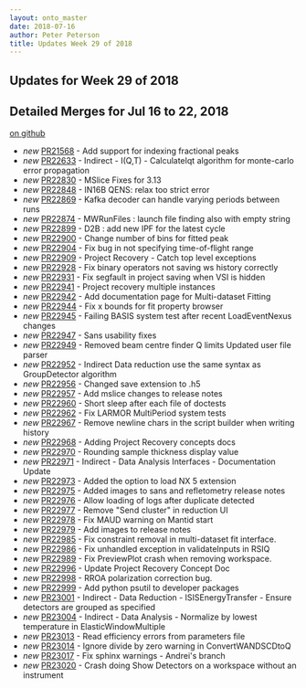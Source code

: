 ```yaml
---
layout: onto_master
date: 2018-07-16
author: Peter Peterson
title: Updates Week 29 of 2018
---
```

Updates for Week 29 of 2018
---------------------------

Detailed Merges for Jul 16 to 22, 2018
--------------------------------------
[on github](https://github.com/mantidproject/mantid/pulls?q=is%3Apr+merged%3A2018-07-17..2018-07-22)

* *new* [PR21568](https://github.com/mantidproject/mantid/pull/21568) - Add support for indexing fractional peaks
* *new* [PR22633](https://github.com/mantidproject/mantid/pull/22633) - Indirect - I(Q,T) - CalculateIqt algorithm for monte-carlo error propagation
* *new* [PR22830](https://github.com/mantidproject/mantid/pull/22830) - MSlice Fixes for 3.13
* *new* [PR22848](https://github.com/mantidproject/mantid/pull/22848) - IN16B QENS: relax too strict error
* *new* [PR22869](https://github.com/mantidproject/mantid/pull/22869) - Kafka decoder can handle varying periods between runs
* *new* [PR22874](https://github.com/mantidproject/mantid/pull/22874) - MWRunFiles : launch file finding also with empty string
* *new* [PR22899](https://github.com/mantidproject/mantid/pull/22899) - D2B : add new IPF for the latest cycle
* *new* [PR22900](https://github.com/mantidproject/mantid/pull/22900) - Change number of bins for fitted peak
* *new* [PR22904](https://github.com/mantidproject/mantid/pull/22904) - Fix bug in not specifying time-of-flight range
* *new* [PR22909](https://github.com/mantidproject/mantid/pull/22909) - Project Recovery - Catch top level exceptions
* *new* [PR22928](https://github.com/mantidproject/mantid/pull/22928) - Fix binary operators not saving ws history correctly
* *new* [PR22931](https://github.com/mantidproject/mantid/pull/22931) - Fix segfault in project saving when VSI is hidden
* *new* [PR22941](https://github.com/mantidproject/mantid/pull/22941) - Project recovery multiple instances
* *new* [PR22942](https://github.com/mantidproject/mantid/pull/22942) - Add documentation page for Multi-dataset Fitting
* *new* [PR22944](https://github.com/mantidproject/mantid/pull/22944) - Fix x bounds for fit property browser
* *new* [PR22945](https://github.com/mantidproject/mantid/pull/22945) - Failing BASIS system test after recent LoadEventNexus changes
* *new* [PR22947](https://github.com/mantidproject/mantid/pull/22947) - Sans usability fixes
* *new* [PR22949](https://github.com/mantidproject/mantid/pull/22949) - Removed beam centre finder Q limits Updated user file parser
* *new* [PR22952](https://github.com/mantidproject/mantid/pull/22952) - Indirect Data reduction use the same syntax as GroupDetector algorithm
* *new* [PR22956](https://github.com/mantidproject/mantid/pull/22956) - Changed save extension to .h5
* *new* [PR22957](https://github.com/mantidproject/mantid/pull/22957) - Add mslice changes to release notes
* *new* [PR22960](https://github.com/mantidproject/mantid/pull/22960) - Short sleep after each file of doctests
* *new* [PR22962](https://github.com/mantidproject/mantid/pull/22962) - Fix LARMOR MultiPeriod system tests
* *new* [PR22967](https://github.com/mantidproject/mantid/pull/22967) - Remove newline chars in the script builder when writing history
* *new* [PR22968](https://github.com/mantidproject/mantid/pull/22968) - Adding Project Recovery concepts docs
* *new* [PR22970](https://github.com/mantidproject/mantid/pull/22970) - Rounding sample thickness display value
* *new* [PR22971](https://github.com/mantidproject/mantid/pull/22971) - Indirect - Data Analysis Interfaces - Documentation Update
* *new* [PR22973](https://github.com/mantidproject/mantid/pull/22973) - Added the option to load NX 5 extension
* *new* [PR22975](https://github.com/mantidproject/mantid/pull/22975) - Added images to sans and refletometry release notes
* *new* [PR22976](https://github.com/mantidproject/mantid/pull/22976) - Allow loading of logs after duplicate detected
* *new* [PR22977](https://github.com/mantidproject/mantid/pull/22977) - Remove "Send cluster" in reduction UI
* *new* [PR22978](https://github.com/mantidproject/mantid/pull/22978) - Fix MAUD warning on Mantid start
* *new* [PR22979](https://github.com/mantidproject/mantid/pull/22979) - Add images to release notes
* *new* [PR22985](https://github.com/mantidproject/mantid/pull/22985) - Fix constraint removal in multi-dataset fit interface.
* *new* [PR22986](https://github.com/mantidproject/mantid/pull/22986) - Fix unhandled exception in validateInputs in RSIQ
* *new* [PR22989](https://github.com/mantidproject/mantid/pull/22989) - Fix PreviewPlot crash when removing workspace.
* *new* [PR22996](https://github.com/mantidproject/mantid/pull/22996) - Update Project Recovery Concept Doc
* *new* [PR22998](https://github.com/mantidproject/mantid/pull/22998) - RROA polarization correction bug.
* *new* [PR22999](https://github.com/mantidproject/mantid/pull/22999) - Add python psutil to developer packages
* *new* [PR23001](https://github.com/mantidproject/mantid/pull/23001) - Indirect - Data Reduction - ISISEnergyTransfer - Ensure detectors are grouped as specified
* *new* [PR23004](https://github.com/mantidproject/mantid/pull/23004) - Indirect - Data Analysis - Normalize by lowest temperature in ElasticWindowMultiple
* *new* [PR23013](https://github.com/mantidproject/mantid/pull/23013) - Read efficiency errors from parameters file
* *new* [PR23014](https://github.com/mantidproject/mantid/pull/23014) - Ignore divide by zero warning in ConvertWANDSCDtoQ
* *new* [PR23017](https://github.com/mantidproject/mantid/pull/23017) - Fix sphinx warnings - Andrei's branch
* *new* [PR23020](https://github.com/mantidproject/mantid/pull/23020) - Crash doing Show Detectors on a workspace without an instrument
